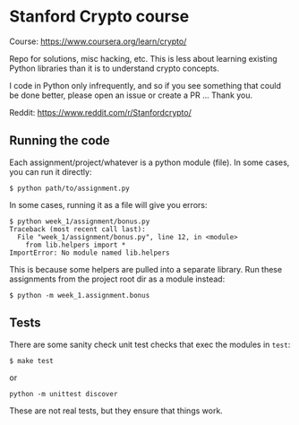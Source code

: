 # Stanford Crypto course

Course: https://www.coursera.org/learn/crypto/

Repo for solutions, misc hacking, etc.  This is less about learning
existing Python libraries than it is to understand crypto concepts.

I code in Python only infrequently, and so if you see something that
could be done better, please open an issue or create a PR ...  Thank
you.

Reddit: https://www.reddit.com/r/Stanfordcrypto/

## Running the code

Each assignment/project/whatever is a python module (file).  In some
cases, you can run it directly:

```
$ python path/to/assignment.py
```

In some cases, running it as a file will give you errors:

```
$ python week_1/assignment/bonus.py
Traceback (most recent call last):
  File "week_1/assignment/bonus.py", line 12, in <module>
    from lib.helpers import *
ImportError: No module named lib.helpers
```

This is because some helpers are pulled into a separate library.  Run
these assignments from the project root dir as a module instead:

```
$ python -m week_1.assignment.bonus
```

## Tests

There are some sanity check unit test checks that exec the modules in
`test`:

```
$ make test
```

or

```
python -m unittest discover
```

These are not real tests, but they ensure that things work.
